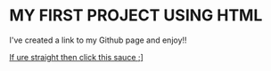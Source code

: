 <!DOCTYPE html>
<html>
  <body>
    <h1>MY FIRST PROJECT USING HTML</h1>
    <p>I've created a link to my Github page and enjoy!!</p>
    <p><a href="https://www.youtube.com/watch?v=dQw4w9WgXcQ">If ure straight then click this sauce ;] </a></p>
  </body>
</html>
